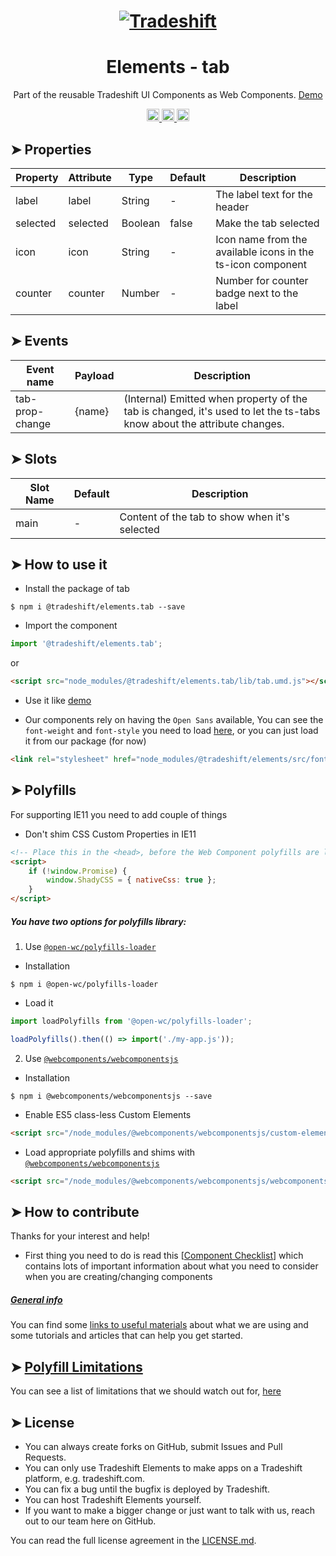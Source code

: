 <h1 align="center">
    <a href="https://tradeshift.com/">
      <img alt="Tradeshift" src="https://tradeshift.com/wp-content/themes/Tradeshift/img/brand/logo-black.png"/>
    </a>
</h1>

<h1 align="center">Elements - tab</h1>

<p align="center">
  Part of the reusable Tradeshift UI Components as Web Components.
    <a href="https://tradeshift.github.io/elements/?path=/story/ts-tab--default">
      Demo
    </a>
</p>

<p align="center">
    <a href="https://www.npmjs.com/package/@tradeshift/elements.tab">
      <img alt="NPM Version" src="https://badgen.net/npm/v/@tradeshift/elements.tab" height="20"/>
    </a>
    <a href="https://npmcharts.com/compare/@tradeshift/elements.tab?minimal=true">
		  <img alt="Downloads per month" src="https://badgen.net/npm/dm/@tradeshift/elements.tab" height="20"/>
		</a>
		<a href="https://www.npmjs.com/browse/depended/@tradeshift/elements.tab">
		  <img alt="Dependent packages" src="https://badgen.net/npm/dependents/@tradeshift/elements.tab" height="20"/>
		</a>
</p>

<style>
  table {
      width:100%;
  }
</style>

## ➤ Properties

| Property | Attribute | Type    | Default | Description                                                 |
| -------- | --------- | ------- | ------- | ----------------------------------------------------------- |
| label    | label     | String  | -       | The label text for the header                               |
| selected | selected  | Boolean | false   | Make the tab selected                                       |
| icon     | icon      | String  | -       | Icon name from the available icons in the ts-icon component |
| counter  | counter   | Number  | -       | Number for counter badge next to the label                  |

## ➤ Events

| Event name      | Payload | Description                                                                                                            |
| --------------- | ------- | ---------------------------------------------------------------------------------------------------------------------- |
| tab-prop-change | {name}  | (Internal) Emitted when property of the tab is changed, it's used to let the ts-tabs know about the attribute changes. |

## ➤ Slots

| Slot Name | Default | Description                                   |
| --------- | ------- | --------------------------------------------- |
| main      | -       | Content of the tab to show when it's selected |

## ➤ How to use it

- Install the package of tab

```shell
$ npm i @tradeshift/elements.tab --save
```

- Import the component

```js
import '@tradeshift/elements.tab';
```

or

```html
<script src="node_modules/@tradeshift/elements.tab/lib/tab.umd.js"></script>
```

- Use it like [demo]("https://tradeshift.github.io/elements/?path=/story/ts-tab--default")

- Our components rely on having the `Open Sans` available, You can see the `font-weight` and `font-style` you need to load [here](https://github.com/Tradeshift/elements/blob/master/packages/core/src/fonts.css), or you can just load it from our package (for now)

```html
<link rel="stylesheet" href="node_modules/@tradeshift/elements/src/fonts.css" />
```

## ➤ Polyfills

For supporting IE11 you need to add couple of things

- Don't shim CSS Custom Properties in IE11

```html
<!-- Place this in the <head>, before the Web Component polyfills are loaded -->
<script>
	if (!window.Promise) {
		window.ShadyCSS = { nativeCss: true };
	}
</script>
```

##### You have two options for polyfills library:

1. Use [`@open-wc/polyfills-loader`](https://github.com/open-wc/open-wc/tree/master/packages/polyfills-loader)

- Installation

```shell
$ npm i @open-wc/polyfills-loader
```

- Load it

```js
import loadPolyfills from '@open-wc/polyfills-loader';

loadPolyfills().then(() => import('./my-app.js'));
```

2. Use [`@webcomponents/webcomponentsjs`](https://github.com/webcomponents/polyfills/tree/master/packages/webcomponentsjs)

- Installation

```hell
$ npm i @webcomponents/webcomponentsjs --save
```

- Enable ES5 class-less Custom Elements

```html
<script src="/node_modules/@webcomponents/webcomponentsjs/custom-elements-es5-adapter.js"></script>
```

- Load appropriate polyfills and shims with [`@webcomponents/webcomponentsjs`](https://github.com/webcomponents/webcomponentsjs)

```html
<script src="/node_modules/@webcomponents/webcomponentsjs/webcomponents-loader.js" defer></script>
```

## ➤ How to contribute

Thanks for your interest and help!

- First thing you need to do is read this [[Component Checklist](https://github.com/Tradeshift/elements/wiki/Component-checklist)] which contains lots of important information about what you need to consider when you are creating/changing components

##### [General info](https://github.com/Tradeshift/elements/wiki/Useful-materials-starter)

You can find some [links to useful materials](https://github.com/Tradeshift/elements/wiki/Useful-materials-starter) about what we are using and some tutorials and articles that can help you get started.

## ➤ [Polyfill Limitations](https://github.com/Tradeshift/elements/wiki/Polyfill-Limitations)

You can see a list of limitations that we should watch out for, [here](https://github.com/Tradeshift/elements/wiki/Polyfill-Limitations)

## ➤ License

- You can always create forks on GitHub, submit Issues and Pull Requests.
- You can only use Tradeshift Elements to make apps on a Tradeshift platform, e.g. tradeshift.com.
- You can fix a bug until the bugfix is deployed by Tradeshift.
- You can host Tradeshift Elements yourself.
- If you want to make a bigger change or just want to talk with us, reach out to our team here on GitHub.

You can read the full license agreement in the [LICENSE.md](https://github.com/Tradeshift/elements/blob/master/LICENSE.md).
